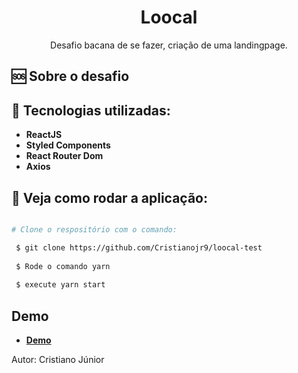 <h1 align="center">
Loocal
</h1> 

<p align="center">
  Desafio bacana de se fazer, criação de uma landingpage.
</p>

🆘 Sobre o desafio
------------------
:wrench: Tecnologias utilizadas:
----------------------

- **ReactJS**
- **Styled Components**
- **React Router Dom**
- **Axios**

## :pushpin: Veja como rodar a aplicação:

```bash

# Clone o respositório com o comando:

 $ git clone https://github.com/Cristianojr9/loocal-test
  
 $ Rode o comando yarn 
 
 $ execute yarn start
  ```


## Demo

- [**Demo**](https://loocalteste.netlify.app/)

Autor: Cristiano Júnior

